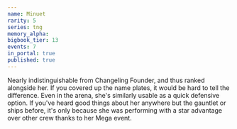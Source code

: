 ```yaml
---
name: Minuet
rarity: 5
series: tng
memory_alpha:
bigbook_tier: 13
events: 7
in_portal: true
published: true
---
```


Nearly indistinguishable from Changeling Founder, and thus ranked alongside her. If you covered up the name plates, it would be hard to tell the difference. Even in the arena, she's similarly usable as a quick defensive option. If you've heard good things about her anywhere but the gauntlet or ships before, it's only because she was performing with a star advantage over other crew thanks to her Mega event.
